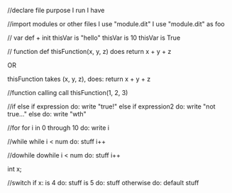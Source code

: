 //declare file purpose
I run
I have

//import modules or other files
I use "module.dit"
I use "module.dit" as foo

// var def + init
thisVar is "hello"
thisVar is 10
thisVar is True

// function def
thisFunction(x, y, z) does
    return x + y + z

OR

thisFunction takes (x, y, z), does:
    return x + y + z

//function calling
call thisFunction(1, 2, 3)

//if else
if expression do:
    write "true!"
else if expression2 do:
    write "not true..."
else do:
    write "wth"

//for
for i in 0 through 10 do:
    write i

//while
while i < num do:
    stuff
    i++

//dowhile
dowhile i < num do:
    stuff
    i++

int x;

//switch
if x:
    is 4 do:
        stuff
    is 5 do:
        stuff
    otherwise do:
        default stuff
    